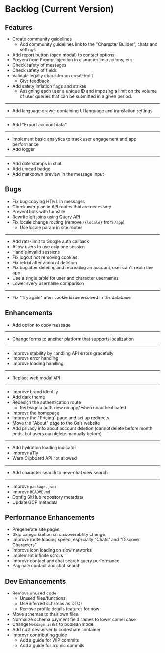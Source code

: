 # Backlog (Current Version)

## Features

- Create community guidelines
  - Add community guidelines link to the "Character Builder", chats and settings
- Add report button (open modal) to contact options
- Prevent from Prompt injection in character instructions, etc.
- Check safety of messages
- Check safety of fields
- Validate legally character on create/edit
  - Give feedback
- Add safety inflation flags and strikes
  - Assigning each user a unique ID and imposing a limit on the volume of user queries that can be submitted in a given period.
- ---
- Add language drawer containing UI language and translation settings
- ---
- Add "Export account data"
- ---
- Implement basic analytics to track user engagement and app performance
- Add logger
- ---
- Add date stamps in chat
- Add unread badge
- Add markdown preview in the message input

## Bugs

- Fix bug copying HTML in messages
- Check user plan in API routes that are necessary
- Prevent bots with turnstile
- Rewrite left joins using Query API
- Fix locale change routing (remove `/{locale}` from `/app`)
  - Use locale param in site routes
---
- Add rate-limit to Google auth callback
- Allow users to use only one session
- Handle invalid sessions
- Fix logout not removing cookies
- Fix retrial after account deletion
- Fix bug after deleting and recreating an account, user can't rejoin the app
- Use a single table for user and character usernames
- Lower every username comparison
---
- Fix "Try again" after cookie issue resolved in the database

## Enhancements

- Add option to copy message
- ---
- Change forms to another platform that supports localization
- ---
- Improve stability by handling API errors gracefully
- Improve error handling
- Improve loading handling
- ---
- Replace web modal API
- ---
- Improve brand identity
- Add dark theme
- Redesign the authentication route
  - Redesign a auth view on app/ when unauthenticated
- Improve the homepage
- Improve the "Pricing" page and set up redirects
- Move the "About" page to the Gaia website
- Add privacy info about account deletion (cannot delete before month ends, but users can delete manually before)
- ---
- Add hydration loading indicator
- Improve a11y
- Warn Clipboard API not allowed
- ---
- Add character search to new-chat view search
- ---
- Improve `package.json`
- Improve `README.md`
- Config GitHub repository metadata
- Update GCP metadata

## Performance Enhancements

- Pregenerate site pages
- Skip categorization on discoverability change
- Improve route loading speed, especially "Chats" and "Discover Characters"
- Improve icon loading on slow networks
- Implement infinite scrolls
- Improve contact and chat search query performance
- Paginate contact and chat search

## Dev Enhancements

- Remove unused code
  - Unused files/functions
  - Use inferred schemas as DTOs
  - Remove profile details features for now
- Move schemas to their own files
- Normalize schema payment field names to lower camel case
- Change `Message.isBot` to boolean mode
- Add nuxt devserver to codeshare container
- Improve contributing guide
  - Add a guide for WIP commits
  - Add a guide for atomic commits

